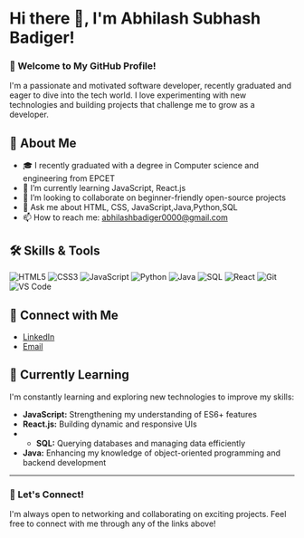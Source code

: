 # Hi there 👋, I'm Abhilash Subhash Badiger!

### 🌟 Welcome to My GitHub Profile!

I'm a passionate and motivated software developer, recently graduated and eager to dive into the tech world. I love experimenting with new technologies and building projects that challenge me to grow as a developer.

## 🚀 About Me

- 🎓 I recently graduated with a degree in Computer science and engineering from EPCET
- 🌱 I’m currently learning JavaScript, React.js
- 👯 I’m looking to collaborate on beginner-friendly open-source projects
- 💬 Ask me about HTML, CSS, JavaScript,Java,Python,SQL
- 📫 How to reach me: abhilashbadiger0000@gmail.com

## 🛠️ Skills & Tools

![HTML5](https://img.shields.io/badge/-HTML5-E34F26?logo=html5&logoColor=white&style=for-the-badge)
![CSS3](https://img.shields.io/badge/-CSS3-1572B6?logo=css3&logoColor=white&style=for-the-badge)
![JavaScript](https://img.shields.io/badge/-JavaScript-F7DF1E?logo=javascript&logoColor=black&style=for-the-badge)
![Python](https://img.shields.io/badge/-Python-3776AB?logo=python&logoColor=white&style=for-the-badge)
![Java](https://img.shields.io/badge/-Java-007396?logo=java&logoColor=white&style=for-the-badge)
![SQL](https://img.shields.io/badge/-SQL-4479A1?logo=postgresql&logoColor=white&style=for-the-badge)
![React](https://img.shields.io/badge/-React-61DAFB?logo=react&logoColor=black&style=for-the-badge)
![Git](https://img.shields.io/badge/-Git-F05032?logo=git&logoColor=white&style=for-the-badge)
![VS Code](https://img.shields.io/badge/-VS%20Code-007ACC?logo=visual-studio-code&logoColor=white&style=for-the-badge)

## 🔗 Connect with Me

- [LinkedIn](http://www.linkedin.com/in/abhilashbadiger)
- [Email](mailto:abhilashbadiger0000@gmail.com)

## 🌱 Currently Learning

I'm constantly learning and exploring new technologies to improve my skills:

- **JavaScript:** Strengthening my understanding of ES6+ features
- **React.js:** Building dynamic and responsive UIs
- - **SQL:** Querying databases and managing data efficiently
- **Java:** Enhancing my knowledge of object-oriented programming and backend development

---

### 🤝 Let's Connect!

I'm always open to networking and collaborating on exciting projects. Feel free to connect with me through any of the links above!

